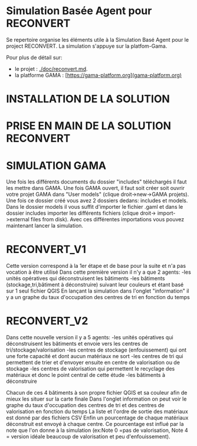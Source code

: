 # Simulation Basée Agent pour RECONVERT

Se repertoire organise les éléments utile à la Simulation Basé Agent pour le project RECONVERT.
La simulation s'appuye sur la platfom-Gama.

Pour plus de détail sur:

- le projet : [./doc/reconvert.md](doc/reconvert.md).
- la platforme GAMA : [https://gama-platform.org](gama-platform.org)

# INSTALLATION DE LA SOLUTION


# PRISE EN MAIN DE LA SOLUTION RECONVERT





# SIMULATION GAMA

Une fois les différents documents du dossier "includes" téléchargés il faut les mettre dans GAMA. Une fois GAMA ouvert, il faut soit créer soit ouvrir votre projet GAMA dans "User models" (clique droit->new->GAMA projets). Une fois ce dossier créé vous avez 2 dossiers dedans: includes et models. Dans le dossier models il vous suffit d'importer le fichier .gaml et dans le dossier includes importer les différents fichiers (clique droit-> import->external files from disk). Avec ces différentes importations vous pouvez maintenant lancer la simulation.

# RECONVERT_V1
Cette version correspond à la 1er étape et de base pour la suite et n'a pas vocation à être utilisé
Dans cette première version il n'y a que 2 agents:
-les unités opératives qui déconstruisent les bâtiments
-les bâtiments (stockage,tri,bâtiment à déconstruire) suivant leur couleurs et étant basé sur 1 seul fichier QGIS 
En lançant la simulation dans l'onglet "information" il y a un graphe du taux d'occupation des centres de tri en fonction du temps 

# RECONVERT_V2

Dans cette nouvelle version il y a 5 agents:
-les unités opératives qui déconstruisent les bâtiments et envoie vers les centres de tri/stockage/valorisation
-les centres de stockage (enfouissement) qui ont une forte capacité et dont aucun matériaux ne sort 
-les centres de tri qui permettent de trier et d'envoyer ensuite en centre de valorisation ou de stockage
-les centres de valorisation qui permettent le recyclage des matériaux et donc le point central de cette étude 
-les bâtiments à déconstruire

Chacun de ces 4 bâtiments à son propre fichier QGIS et sa couleur afin de mieux les situer sur la carte finale 
Dans l'onglet information on peut voir le graphe du taux d'occupation des centres de tri et des centres de valorisation en fonction du temps 
La liste et l'ordre de sortie des matériaux est donné par des fichiers CSV 
Enfin un pourcentage de chaque matériaux déconstruit est envoyé à chaque centre. Ce pourcentage est influé par la note que l'on donne à la simulation (ex:Note 0 =pas de valorisation, Note 4 = version idéale beaucoup de valorisation et peu d'enfouissement).
